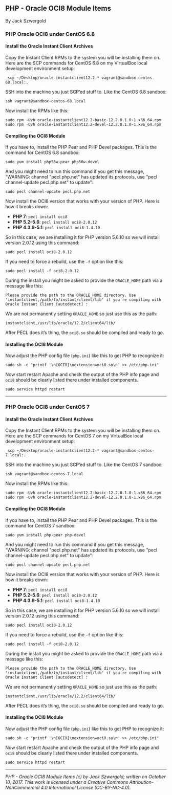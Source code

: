 ## PHP - Oracle OCI8 Module Items

By Jack Szwergold

### PHP Oracle OCI8 under CentOS 6.8

#### Install the Oracle Instant Client Archives

Copy the Instant Client RPMs to the system you will be installing them on. Here are the SCP commands for CentOS 6.8 on my VirtualBox local development environment setup:

	 scp ~/Desktop/oracle-instantclient12.2-* vagrant@sandbox-centos-68.local:.

SSH into the machine you just SCP’ed stuff to. Like the CentOS 6.8 sandbox:

	ssh vagrant@sandbox-centos-68.local

Now install the RPMs like this:

	sudo rpm -Uvh oracle-instantclient12.2-basic-12.2.0.1.0-1.x86_64.rpm
	sudo rpm -Uvh oracle-instantclient12.2-devel-12.2.0.1.0-1.x86_64.rpm

#### Compiling the OCI8 Module

If you have to, install the PHP Pear and PHP Devel packages. This is the command for CentOS 6.8 sandbox:

	sudo yum install php56w-pear php56w-devel

And you might need to run this command if you get this message, “WARNING: channel "pecl.php.net" has updated its protocols, use "pecl channel-update pecl.php.net" to update”:

	sudo pecl channel-update pecl.php.net

Now install the OCI8 version that works with your version of PHP. Here is how it breaks down:

* **PHP 7**: `pecl install oci8`
* **PHP 5.2–5.6**: `pecl install oci8-2.0.12`
* **PHP 4.3.9-5.1**: `pecl install oci8-1.4.10`

So in this case, we are installing it for PHP version 5.6.10 so we will install version 2.0.12 using this command:

	sudo pecl install oci8-2.0.12

If you need to force a rebuild, use the `-f` option like this:

	sudo pecl install -f oci8-2.0.12

During the install you might be asked to provide the `ORACLE_HOME` path via a message like this:

	Please provide the path to the ORACLE_HOME directory. Use 'instantclient,/path/to/instant/client/lib' if you're compiling with Oracle Instant Client [autodetect] :

We are not permanently setting `ORACLE_HOME` so just use this as the path:

	instantclient,/usr/lib/oracle/12.2/client64/lib/

After PECL does it’s thing, the `oci8.so` should be compiled and ready to go.

#### Installing the OCI8 Module

Now adjust the PHP config file (`php.ini`) like this to get PHP to recognize it:

	sudo sh -c "printf '\n[OCI8]\nextension=oci8.so\n' >> /etc/php.ini"

Now start restart Apache and check the output of the PHP info page and `oci8` should be clearly listed there under installed components.

	sudo service httpd restart

***

### PHP Oracle OCI8 under CentOS 7

#### Install the Oracle Instant Client Archives

Copy the Instant Client RPMs to the system you will be installing them on. Here are the SCP commands for CentOS 7 on my VirtualBox local development environment setup:

	 scp ~/Desktop/oracle-instantclient12.2-* vagrant@sandbox-centos-7.local:.

SSH into the machine you just SCP’ed stuff to. Like the CentOS 7 sandbox:

	ssh vagrant@sandbox-centos-7.local

Now install the RPMs like this:

	sudo rpm -Uvh oracle-instantclient12.2-basic-12.2.0.1.0-1.x86_64.rpm
	sudo rpm -Uvh oracle-instantclient12.2-devel-12.2.0.1.0-1.x86_64.rpm

#### Compiling the OCI8 Module

If you have to, install the PHP Pear and PHP Devel packages. This is the command for CentOS 7 sandbox:

	sudo yum install php-pear php-devel

And you might need to run this command if you get this message, “WARNING: channel "pecl.php.net" has updated its protocols, use "pecl channel-update pecl.php.net" to update”:

	sudo pecl channel-update pecl.php.net

Now install the OCI8 version that works with your version of PHP. Here is how it breaks down:

* **PHP 7**: `pecl install oci8`
* **PHP 5.2–5.6**: `pecl install oci8-2.0.12`
* **PHP 4.3.9-5.1**: `pecl install oci8-1.4.10`

So in this case, we are installing it for PHP version 5.6.10 so we will install version 2.0.12 using this command:

	sudo pecl install oci8-2.0.12

If you need to force a rebuild, use the `-f` option like this:

	sudo pecl install -f oci8-2.0.12

During the install you might be asked to provide the `ORACLE_HOME` path via a message like this:

	Please provide the path to the ORACLE_HOME directory. Use 'instantclient,/path/to/instant/client/lib' if you're compiling with Oracle Instant Client [autodetect] :

We are not permanently setting `ORACLE_HOME` so just use this as the path:

	instantclient,/usr/lib/oracle/12.2/client64/lib/

After PECL does it’s thing, the `oci8.so` should be compiled and ready to go.

#### Installing the OCI8 Module

Now adjust the PHP config file (`php.ini`) like this to get PHP to recognize it:

	sudo sh -c "printf '\n[OCI8]\nextension=oci8.so\n' >> /etc/php.ini"

Now start restart Apache and check the output of the PHP info page and `oci8` should be clearly listed there under installed components.

	sudo service httpd restart

***

*PHP - Oracle OCI8 Module Items (c) by Jack Szwergold; written on October 10, 2017. This work is licensed under a Creative Commons Attribution-NonCommercial 4.0 International License (CC-BY-NC-4.0).*